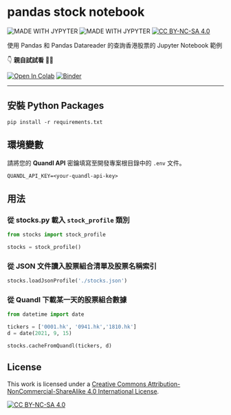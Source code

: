 # pandas stock notebook

![MADE WITH JYPYTER](https://img.shields.io/badge/Made%20with-Jupyter-orange?style=flat&logo=Jupyter) ![MADE WITH JYPYTER](https://img.shields.io/badge/Made%20with-Python-3776AB?style=flat&logo=Python&logoColor=white) [![CC BY-NC-SA 4.0][cc-by-nc-sa-shield]][cc-by-nc-sa]

使用 Pandas 和 Pandas Datareader 的查詢香港股票的 Jupyter Notebook 範例

👇 **親自試試看** 👨‍💻

[![Open In Colab](https://colab.research.google.com/assets/colab-badge.svg)](https://colab.research.google.com/github/chriskyfung/pandas_stock_notebook/blob/main/pandas_hkstock_datareader.ipynb) [![Binder](https://binder.pangeo.io/badge_logo.svg)](https://mybinder.org/v2/gh/chriskyfung/pandas_stock_notebook/main/?urlpath=lab)

* * *

## 安裝 Python Packages

```shell
pip install -r requirements.txt
```

## 環境變數

請將您的 **Quandl API** 密鑰填寫至開發專案根目錄中的 `.env` 文件。

```shell
QUANDL_API_KEY=<your-quandl-api-key>
```

## 用法

### 從 stocks.py 載入 `stock_profile` 類別

```py
from stocks import stock_profile

stocks = stock_profile()
```

### 從 JSON 文件讀入股票組合清單及股票名稱索引

```py
stocks.loadJsonProfile('./stocks.json')
```

### 從 Quandl 下載某一天的股票組合數據

```py
from datetime import date

tickers = ['0001.hk', '0941.hk','1810.hk']
d = date(2021, 9, 15)

stocks.cacheFromQuandl(tickers, d)
```

## License

This work is licensed under a
[Creative Commons Attribution-NonCommercial-ShareAlike 4.0 International License][cc-by-nc-sa].

[![CC BY-NC-SA 4.0][cc-by-nc-sa-image]][cc-by-nc-sa]

[cc-by-nc-sa]: http://creativecommons.org/licenses/by-nc-sa/4.0/
[cc-by-nc-sa-image]: https://licensebuttons.net/l/by-nc-sa/4.0/88x31.png
[cc-by-nc-sa-shield]: https://img.shields.io/badge/License-CC%20BY--NC--SA%204.0-lightgrey.svg
